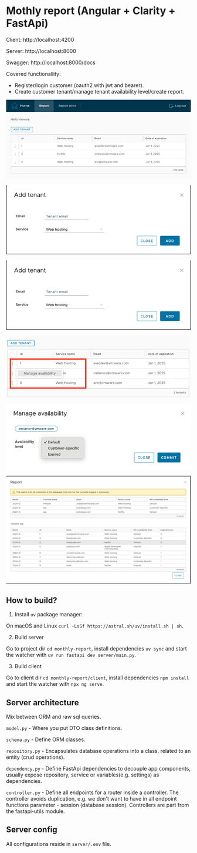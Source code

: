 # Mothly report (Angular + Clarity + FastApi)

Client: http://localhost:4200

Server: http://localhost:8000

Swagger: http://localhost:8000/docs

Covered functionallity:
* Register/login customer (oauth2 with jwt and bearer).
* Create customer tenant/manage tenant availability level/create report.

![Tenant list](assets/2024-12-20.23.43.46.png "Tenant list")

![Add tenant](assets/2024-12-20.23.44.43.png "Add tenant")

![Add tenant](assets/2024-12-20.23.44.43.png "Add tenant")

![Manage sla action](assets/2024-12-20.23.45.17.png "Manage sla action")

![Manage sla modal](assets/2024-12-20.23.46.05.png "Manage sla modal")

![Report](assets/2024-12-20.23.46.38.png "Report")


## How to build?

1. Install `uv` package manager:

On macOS and Linux `curl -LsSf https://astral.sh/uv/install.sh | sh`.

2. Build server

Go to project dir `cd monthly-report`, install dependencies `uv sync` and start
the watcher with `uv run fastapi dev server/main.py`.

3. Build client

Go to client dir `cd monthly-report/client`, install dependencies `npm install`
and start the watcher with `npx ng serve`.

## Server architecture

Mix between ORM and raw sql queries.

`model.py` - Where you put DTO class definitions.

`schema.py` - Define ORM classes.

`repository.py` - Encapsulates database operations into a class, related to an entity
(crud operations).

`dependency.py` - Define FastApi dependencies to decouple app components, usually expose
repository, service or variables(e.g. settings) as dependencies.

`controller.py` - Define all endpoints for a router inside a controller. The controller
avoids duplication, e.g. we don't want to have in all endpoint functions parameter - session (database session). Controllers are part from the fastapi-utils module.

## Server config

All configurations reside in `server/.env` file.

